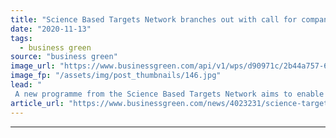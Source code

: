 ```yaml
---
title: "Science Based Targets Network branches out with call for companies to help design targets to stem nature's decline"
date: "2020-11-13"
tags: 
  - business green
source: "business green"
image_url: "https://www.businessgreen.com/api/v1/wps/d90971c/2b44a757-63bd-4b5a-9bea-83a2fd4c1f6d/5/nestledeforestation-350x250-185x114.jpg"
image_fp: "/assets/img/post_thumbnails/146.jpg"
lead: "
 A new programme from the Science Based Targets Network aims to enable firms to adopt credible targets to support efforts to reverse the ongoing decline of nature ..."
article_url: "https://www.businessgreen.com/news/4023231/science-targets-network-branches-companies-help-design-targets-stem-nature-decline"
---
```


---
